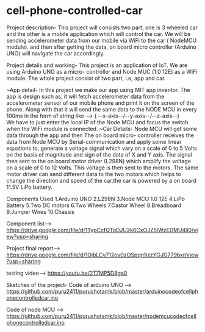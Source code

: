 # cell-phone-controlled-car

Project description-
   This project will consists two part, one is 3 wheeled car and the other is a mobile application which will control the car. We will be sending accelerometer data from our mobile via WiFi to the car ( NodeMCU module). and then after getting the data, on board micro controller (Arduino UNO) will navigate the car accordingly.

Project details and working-
  This project is an application of IoT. We are using Arduino UNO as a micro- controller and Node MUC (1.0 12E) as a WiFi module. The whole project consist of two part, i.e, app and car.

~App detail-
In this project we make our app using MIT app inventor. The app is design such as, it will fetch accelerometer data from the accelerometer sensor of our mobile phone and print it on the screen of the phone. Along with that it will send the same data to the NODE MCU in every 100ms in the form of string like -->
{ --x-axis--/--y-axis--/--z-axis--}  
   We have to just enter the local IP of the Node MCU and focus the switch when the WiFi module is connected.
~Car Details-
Node MCU will get some data through the app and then The on board micro- controller receives the data from Node MCU by Serial-communication and apply some linear equations to, generate a voltage signal which vary on a scale of 0 to 5 Volts on the basis of magnitude and sign of the data of X and Y axis. The signal then sent to the on board motor driver (L298N) which amplify the voltage on a scale of 0 to 12 Volts. This voltage is then sent to the motors. The same motor driver can send different data to the two motors which helps to change the direction and speed of the car.the car is powered by a on board 11.5V LiPo battery.

Components Used
1.Arduino UNO
2.L298N
3.Node MCU 1.0 12E
4.LiPo Battery
5.Two DC motors
6.Two Wheels
7.Castor Wheel 
8.Breadboard
9.Jumper Wires
10.Chassis

Component list--> https://drive.google.com/file/d/1TypCcfQTqDJU2k6CxOJZ5lWzEDMU4li0/view?usp=sharing

Project final report--> https://drive.google.com/file/d/1OjbLCv712ov0zOSpqn1izzYGJG779bxr/view?usp=sharing

testing video--> https://youtu.be/2T7MP5D8ga0

Sketches of the project-
   Code of arduino UNO --> https://github.com/puru2411/purushotamk/blob/master/arduinocodeofcellphonecontrolledcar.ino

   Code of node MCU  -->
https://github.com/puru2411/purushotamk/blob/master/nodemcucodeofcellphonecontrolledcar.ino
